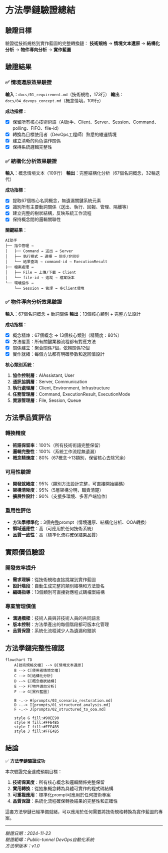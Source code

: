 # 方法學鏈驗證總結

## 驗證目標

驗證從技術規格到實作藍圖的完整轉換鏈：
**技術規格** → **情境文本還原** → **結構化分析** → **物件導向分析** → **實作藍圖**

## 驗證結果

### ✅ 情境還原效果驗證

**輸入**：`docs/01_requirement.md`（技術規格，173行）
**輸出**：`docs/04_devops_concept.md`（概念情境，109行）

**成功指標**：
- [x] 保留所有核心技術術語（AI助手、Client、Server、Session、Command、polling、FIFO、file-id）
- [x] 轉換為目標使用者（DevOps工程師）熟悉的維運情境
- [x] 建立清晰的角色協作關係
- [x] 保持系統邏輯完整性

### ✅ 結構化分析效果驗證

**輸入**：概念情境文本（109行）
**輸出**：完整結構化分析（67個名詞概念，32輪迭代）

**成功指標**：
- [x] 提取67個核心名詞概念，無遺漏關鍵系統元素
- [x] 識別所有主要動詞關係（送出、執行、回報、管理、隔離等）
- [x] 建立完整的樹狀結構，反映系統工作流程
- [x] 保持概念間的邏輯關聯性

**關鍵結果**：
```
AI助手
├── 指令管理 →
│   ├── Command → 送出 → Server
│   ├── 執行模式 → 選擇 → 同步/非同步
│   └── 結果查詢 → command-id → ExecutionResult
├── 檔案處理 →
│   ├── File → 上傳/下載 → Client
│   └── file-id → 追蹤 → 檔案版本
└── 環境協作 →
    └── Session → 管理 → 多Client環境
```

### ✅ 物件導向分析效果驗證

**輸入**：67個名詞概念 + 動詞關係
**輸出**：13個核心類別 + 完整方法設計

**成功指標**：
- [x] 概念精煉：67個概念 → 13個核心類別（精簡度：80%）
- [x] 方法覆蓋：所有關鍵業務流程都有對應方法
- [x] 關係建立：聚合關係7個，依賴關係12個
- [x] 實作就緒：每個方法都有明確參數和返回值設計

**核心類別系統**：
1. **協作控制層**：AIAssistant, User
2. **通訊協調層**：Server, Communication
3. **執行處理層**：Client, Environment, Infrastructure  
4. **任務管理層**：Command, ExecutionResult, ExecutionMode
5. **資源管理層**：File, Session, Queue

## 方法學品質評估

### 轉換精度
- **術語保留率**：100%（所有技術術語完整保留）
- **邏輯完整性**：100%（系統工作流程無遺漏）
- **概念精煉度**：80%（67概念→13類別，保留核心去除冗余）

### 可用性驗證
- **開發就緒度**：95%（類別方法設計完整，可直接開始編碼）
- **架構清晰度**：95%（5層架構分明，職責清楚）
- **擴展性設計**：90%（支援多環境、多客戶端協作）

### 重用性評估
- **方法學標準化**：3個完整prompt（情境還原、結構化分析、OOA轉換）
- **領域適應性**：高（可應用於任何技術系統）
- **品質一致性**：高（標準化流程確保結果品質）

## 實際價值驗證

### 開發效率提升
- **需求理解**：從技術規格直接跳躍到實作藍圖
- **設計階段**：自動生成完整的類別結構和方法簽名
- **編碼指導**：13個類別可直接對應程式碼檔案結構

### 專案管理價值
- **溝通橋樑**：技術人員與非技術人員的共同語言
- **版本控制**：方法學產出的每個階段都可版本化管理
- **品質保證**：系統化流程減少人為遺漏和錯誤

## 方法學鏈完整性確認

```mermaid
flowchart TD
    A[技術規格文檔] --> B[情境文本還原]
    B --> C[使用者情境文檔]
    C --> D[結構化分析]
    D --> E[概念樹狀結構]
    E --> F[物件導向分析]
    F --> G[實作藍圖]
    
    B -.-> H[prompts/03_scenario_restoration.md]
    D -.-> I[prompts/01_structured_analysis.md]
    F -.-> J[prompts/02_structured_to_ooa.md]
    
    style G fill:#90EE90
    style H fill:#FFE4B5
    style I fill:#FFE4B5
    style J fill:#FFE4B5
```

## 結論

✅ **方法學鏈驗證成功**

本次驗證完全達成預期目標：
1. **技術保真度**：所有核心概念和邏輯關係完整保留
2. **實用轉換**：從抽象概念轉為具體可實作的程式碼結構
3. **可重複應用**：標準化prompt可應用於任何技術專案
4. **品質保證**：系統化流程確保轉換結果的完整性和正確性

這套方法學鏈已經準備就緒，可以應用於任何需要將技術規格轉換為實作藍圖的專案。

---
*驗證日期：2024-11-23*  
*驗證範疇：Public-tunnel DevOps自動化系統*  
*方法學版本：v1.0*